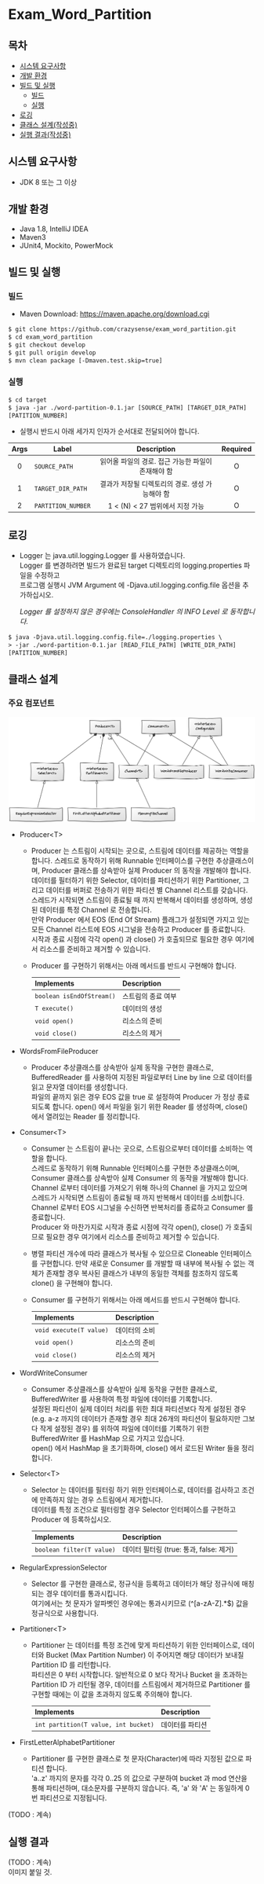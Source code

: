 Exam_Word_Partition
===

## 목차
* [시스템 요구사항](#시스템-요구사항)  
* [개발 환경](#개발-환경)  
* [빌드 및 실행](#빌드-및-실행)  
    * [빌드](#빌드)  
    * [실행](#실행)  
* [로깅](#로깅)  
* [클래스 설계(작성중)](#클래스-설계)  
* [실행 결과(작성중)](#실행-결과)  

## 시스템 요구사항
* JDK 8 또는 그 이상

## 개발 환경
* Java 1.8, IntelliJ IDEA
* Maven3
* JUnit4, Mockito, PowerMock

## 빌드 및 실행
### 빌드
* Maven Download: https://maven.apache.org/download.cgi
```console
$ git clone https://github.com/crazysense/exam_word_partition.git
$ cd exam_word_partition
$ git checkout develop
$ git pull origin develop
$ mvn clean package [-Dmaven.test.skip=true]
```

### 실행
```console
$ cd target
$ java -jar ./word-partition-0.1.jar [SOURCE_PATH] [TARGET_DIR_PATH] [PATITION_NUMBER]
```

* 실행시 반드시 아래 세가지 인자가 순서대로 전달되어야 합니다.  

Args|Label|Description|Required
:---:|---|:---:|:---:
0|`SOURCE_PATH`|읽어올 파일의 경로. 접근 가능한 파일이 존재해야 함|O
1|`TARGET_DIR_PATH`|결과가 저장될 디렉토리의 경로. 생성 가능해야 함|O
2|`PARTITION_NUMBER`|1 < (N) < 27 범위에서 지정 가능|O

## 로깅
* Logger 는 java.util.logging.Logger 를 사용하였습니다.  
Logger 를 변경하려면 빌드가 완료된 target 디렉토리의 logging.properties 파일을 수정하고  
프로그램 실행시 JVM Argument 에 -Djava.util.logging.config.file 옵션을 추가하십시오.  
  
  *Logger 를 설정하지 않은 경우에는 ConsoleHandler 의 INFO Level 로 동작합니다.*
```console
$ java -Djava.util.logging.config.file=./logging.properties \
> -jar ./word-partition-0.1.jar [READ_FILE_PATH] [WRITE_DIR_PATH] [PATITION_NUMBER]
```

## 클래스 설계
### 주요 컴포넌트
![screenshot](img/class-dgm/01-main-components.png)
* Producer&lt;T&gt;
  * Producer 는 스트림이 시작되는 곳으로, 스트림에 데이터를 제공하는 역할을 합니다.
  스레드로 동작하기 위해 Runnable 인터페이스를 구현한 추상클래스이며, Producer 클래스를 상속받아 실제 Producer 의 동작을 개발해야 합니다.  
  데이터를 필터하기 위한 Selector, 데이터를 파티션하기 위한 Partitioner, 그리고 데이터를 버퍼로 전송하기 위한 파티션 별 Channel 리스트를 갖습니다.  
  스레드가 시작되면 스트림이 종료될 때 까지 반복해서 데이터를 생성하며, 생성된 데이터를 특정 Channel 로 전송합니다.  
  만약 Producer 에서 EOS (End Of Stream) 플래그가 설정되면 가지고 있는 모든 Channel 리스트에 EOS 시그널을 전송하고 Producer 를 종료합니다.  
  시작과 종료 시점에 각각 open() 과 close() 가 호출되므로 필요한 경우 여기에서 리소스를 준비하고 제거할 수 있습니다.  
     
  * Producer 를 구현하기 위해서는 아래 메서드를 반드시 구현해야 합니다.  
  
    Implements|Description
    ---|---
    `boolean isEndOfStream()`|스트림의 종료 여부
    `T execute()`|데이터의 생성
    `void open()`|리소스의 준비
    `void close()`|리소스의 제거
    
* WordsFromFileProducer  
  * Producer 추상클래스를 상속받아 실제 동작을 구현한 클래스로, BufferedReader 를 사용하여 지정된 파일로부터 
  Line by line 으로 데이터를 읽고 문자열 데이터를 생성합니다.  
  파일의 끝까지 읽은 경우 EOS 값을 true 로 설정하여 Producer 가 정상 종료되도록 합니다.
  open() 에서 파일을 읽기 위한 Reader 를 생성하며, close() 에서 열려있는 Reader 를 정리합니다.
    
* Consumer&lt;T&gt;
  * Consumer 는 스트림이 끝나는 곳으로, 스트림으로부터 데이터를 소비하는 역할을 합니다.  
   스레드로 동작하기 위해 Runnable 인터페이스를 구현한 추상클래스이며, Consumer 클래스를 상속받아 실제 Consumer 의 동작을 개발해야 합니다.
   Channel 로부터 데이터를 가져오기 위해 하나의 Channel 을 가지고 있으며 스레드가 시작되면 스트림이 종료될 때 까지 반복해서 데이터를 소비합니다.  
   Channel 로부터 EOS 시그널을 수신하면 반복처리를 종료하고 Consumer 를 종료합니다.  
   Producer 와 마찬가지로 시작과 종료 시점에 각각 open(), close() 가 호출되므로 필요한 경우 여기에서 리소스를 준비하고 제거할 수 있습니다.  
     
  * 병렬 파티션 개수에 따라 클래스가 복사될 수 있으므로 Cloneable 인터페이스를 구현합니다. 만약 새로운 Consumer 를 개발할 때 
  내부에 복사될 수 없는 객체가 존재할 경우 복사된 클래스가 내부의 동일한 객체를 참조하지 않도록 clone() 을 구현해야 합니다.  
     
  * Consumer 를 구현하기 위해서는 아래 메서드를 반드시 구현해야 합니다.
    
    Implements|Description
    ---|---
    `void execute(T value)`|데이터의 소비
    `void open()`|리소스의 준비
    `void close()`|리소스의 제거
    
* WordWriteConsumer
  * Consumer 추상클래스를 상속받아 실제 동작을 구현한 클래스로, BufferedWriter 를 사용하여 특정 파일에 데이터를 기록합니다.  
  설정된 파티션이 실제 데이터 처리를 위한 최대 파티션보다 작게 설정된 경우 (e.g. a-z 까지의 데이터가 존재할 경우 최대 26개의 파티션이 
  필요하지만 그보다 작게 설정된 경우) 를 위하여 파일에 데이터를 기록하기 위한 BufferedWriter 를 HashMap 으로 가지고 있습니다.  
  open() 에서 HashMap 을 초기화하며, close() 에서 로드된 Writer 들을 정리합니다.
  
* Selector&lt;T&gt;
   * Selector 는 데이터를 필터링 하기 위한 인터페이스로, 데이터를 검사하고 조건에 만족하지 않는 경우 스트림에서 제거합니다.  
    데이터를 특정 조건으로 필터링할 경우 Selector 인터페이스를 구현하고 Producer 에 등록하십시오.     
    
     Implements|Description
     ---|---
     `boolean filter(T value)`|데이터 필터링 (true: 통과, false: 제거)  
    
* RegularExpressionSelector
  * Selector 를 구현한 클래스로, 정규식을 등록하고 데이터가 해당 정규식에 매칭되는 경우 데이터를 통과시킵니다.  
  여기에서는 첫 문자가 알파벳인 경우에는 통과시키므로 (^[a-zA-Z].*$) 값을 정규식으로 사용합니다.

* Partitioner&lt;T&gt;
   * Partitioner 는 데이터를 특정 조건에 맞게 파티션하기 위한 인터페이스로, 
  데이터와 Bucket (Max Partition Number) 이 주어지면 해당 데이터가 보내질 Partition ID 를 리턴합니다.  
  파티션은 0 부터 시작합니다. 일반적으로 0 보다 작거나 Bucket 을 초과하는 Partition ID 가 리턴될 경우, 데이터를 스트림에서 제거하므로
  Partitioner 를 구현할 때에는 이 값을 초과하지 않도록 주의해야 합니다.  
  
     Implements|Description
     ---|---
     `int partition(T value, int bucket)`|데이터를 파티션
  
* FirstLetterAlphabetPartitioner
  * Partitioner 를 구현한 클래스로 첫 문자(Character)에 따라 지정된 값으로 파티션 합니다.  
  'a..z' 까지의 문자를 각각 0..25 의 값으로 구분하여 bucket 과 mod 연산을 통해 파티션하며, 
  대소문자를 구분하지 않습니다. 즉, 'a' 와 'A' 는 동일하게 0 번 파티션으로 지정됩니다. 


(TODO : 계속)  
  
## 실행 결과
(TODO : 계속)  
이미지 붙일 것.